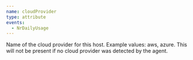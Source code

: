 ```yaml
---
name: cloudProvider
type: attribute
events:
  - NrDailyUsage
---
```


Name of the cloud provider for this host. Example values: aws, azure. This will not be present if no cloud provider was detected by the agent.